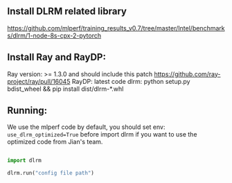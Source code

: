 ## Install DLRM related library
https://github.com/mlperf/training_results_v0.7/tree/master/Intel/benchmarks/dlrm/1-node-8s-cpx-2-pytorch

## Install Ray and RayDP:
Ray version: >= 1.3.0 and should include this patch https://github.com/ray-project/ray/pull/16045
RayDP: latest code
dlrm: python setup.py bdist_wheel && pip install dist/dlrm-*.whl

## Running:
We use the mlperf code by default, you should set env: `use_dlrm_optimized=True` before import dlrm if you want to use the optimized code from Jian's team.

```python

import dlrm

dlrm.run("config file path")
```

